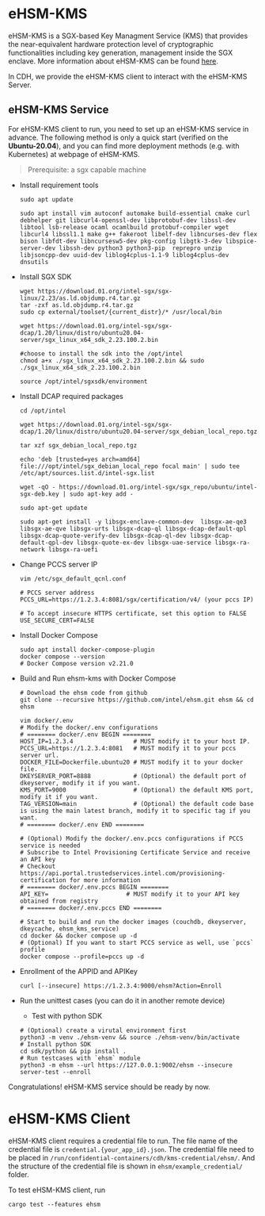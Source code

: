 # eHSM-KMS

eHSM-KMS is a SGX-based Key Managment Service (KMS) that provides the near-equivalent hardware protection level of cryptographic functionalities including key generation, management inside the SGX enclave. More information about eHSM-KMS can be found [here](https://github.com/intel/ehsm).

In CDH, we provide the eHSM-KMS client to interact with the eHSM-KMS Server.

## eHSM-KMS Service

For eHSM-KMS client to run, you need to set up an eHSM-KMS service in advance. The following method is only a quick start (verified on the **Ubuntu-20.04**), and you can find more deployment methods (e.g. with Kubernetes) at webpage of eHSM-KMS.

> Prerequisite: a sgx capable machine

* Install requirement tools

    ``` shell
    sudo apt update

    sudo apt install vim autoconf automake build-essential cmake curl debhelper git libcurl4-openssl-dev libprotobuf-dev libssl-dev libtool lsb-release ocaml ocamlbuild protobuf-compiler wget libcurl4 libssl1.1 make g++ fakeroot libelf-dev libncurses-dev flex bison libfdt-dev libncursesw5-dev pkg-config libgtk-3-dev libspice-server-dev libssh-dev python3 python3-pip  reprepro unzip libjsoncpp-dev uuid-dev liblog4cplus-1.1-9 liblog4cplus-dev dnsutils
    ```

* Install SGX SDK

    ```shell
    wget https://download.01.org/intel-sgx/sgx-linux/2.23/as.ld.objdump.r4.tar.gz
    tar -zxf as.ld.objdump.r4.tar.gz
    sudo cp external/toolset/{current_distr}/* /usr/local/bin

    wget https://download.01.org/intel-sgx/sgx-dcap/1.20/linux/distro/ubuntu20.04-server/sgx_linux_x64_sdk_2.23.100.2.bin

    #choose to install the sdk into the /opt/intel
    chmod a+x ./sgx_linux_x64_sdk_2.23.100.2.bin && sudo ./sgx_linux_x64_sdk_2.23.100.2.bin

    source /opt/intel/sgxsdk/environment
    ```

* Install DCAP required packages

    ```shell
    cd /opt/intel

    wget https://download.01.org/intel-sgx/sgx-dcap/1.20/linux/distro/ubuntu20.04-server/sgx_debian_local_repo.tgz

    tar xzf sgx_debian_local_repo.tgz

    echo 'deb [trusted=yes arch=amd64] file:///opt/intel/sgx_debian_local_repo focal main' | sudo tee /etc/apt/sources.list.d/intel-sgx.list

    wget -qO - https://download.01.org/intel-sgx/sgx_repo/ubuntu/intel-sgx-deb.key | sudo apt-key add -

    sudo apt-get update

    sudo apt-get install -y libsgx-enclave-common-dev  libsgx-ae-qe3 libsgx-ae-qve libsgx-urts libsgx-dcap-ql libsgx-dcap-default-qpl libsgx-dcap-quote-verify-dev libsgx-dcap-ql-dev libsgx-dcap-default-qpl-dev libsgx-quote-ex-dev libsgx-uae-service libsgx-ra-network libsgx-ra-uefi
    ```

* Change PCCS server IP

    ``` shell
    vim /etc/sgx_default_qcnl.conf
    ```

    ``` vi
    # PCCS server address
    PCCS_URL=https://1.2.3.4:8081/sgx/certification/v4/ (your pccs IP)

    # To accept insecure HTTPS certificate, set this option to FALSE
    USE_SECURE_CERT=FALSE
    ```

* Install Docker Compose

    ``` shell
    sudo apt install docker-compose-plugin
    docker compose --version
    # Docker Compose version v2.21.0
    ```

* Build and Run ehsm-kms with Docker Compose

    ```shell
    # Download the ehsm code from github
    git clone --recursive https://github.com/intel/ehsm.git ehsm && cd ehsm

    vim docker/.env
    # Modify the docker/.env configurations
    # ======== docker/.env BEGIN ========
    HOST_IP=1.2.3.4                 # MUST modify it to your host IP.
    PCCS_URL=https://1.2.3.4:8081   # MUST modify it to your pccs server url.
    DOCKER_FILE=Dockerfile.ubuntu20 # MUST modify it to your docker file.
    DKEYSERVER_PORT=8888            # (Optional) the default port of dkeyserver, modify it if you want.
    KMS_PORT=9000                   # (Optional) the default KMS port, modify it if you want.
    TAG_VERSION=main                # (Optional) the default code base is using the main latest branch, modify it to specific tag if you want.
    # ======== docker/.env END ========

    # (Optional) Modify the docker/.env.pccs configurations if PCCS service is needed
    # Subscribe to Intel Provisioning Certificate Service and receive an API key
    # Checkout https://api.portal.trustedservices.intel.com/provisioning-certification for more information
    # ======== docker/.env.pccs BEGIN ========
    API_KEY=                      # MUST modify it to your API key obtained from registry
    # ======== docker/.env.pccs END ========

    # Start to build and run the docker images (couchdb, dkeyserver, dkeycache, ehsm_kms_service)
    cd docker && docker compose up -d
    # (Optional) If you want to start PCCS service as well, use `pccs` profile
    docker compose --profile=pccs up -d
    ```

* Enrollment of the APPID and APIKey

    ``` shell
    curl [--insecure] https://1.2.3.4:9000/ehsm?Action=Enroll
    ```

* Run the unittest cases (you can do it in another remote device)
    * Test with python SDK

    ``` shell
    # (Optional) create a virutal environment first
    python3 -m venv ./ehsm-venv && source ./ehsm-venv/bin/activate
    # Install python SDK
    cd sdk/python && pip install .
    # Run testcases with `ehsm` module
    python3 -m ehsm --url https://127.0.0.1:9002/ehsm --insecure server-test --enroll
    ```

Congratulations! eHSM-KMS service should be ready by now.

# eHSM-KMS Client

eHSM-KMS client requires a credential file to run. The file name of the credential file is `credential.{your_app_id}.json`. The credential file need to be placed in `/run/confidential-containers/cdh/kms-credential/ehsm/`. And the structure of the credential file is shown in `ehsm/example_credential/` folder.

To test eHSM-KMS client, run
``` shell
cargo test --features ehsm
```